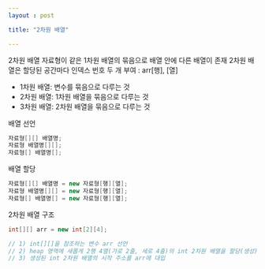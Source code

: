 ```yaml
---
layout : post

title: "2차원 배열"

---
```


2차원 배열
자료형이 같은 1차원 배열의 묶음으로 배열 안에 다른 배열이 존재
2차원 배열은 할당된 공간마다 인덱스 번호 두 개 부여 : arr[행], [열]

- 1차원 배열: 변수를 묶음으로 다루는 것
- 2차원 배열: 1차원 배열을 묶음으로 다루는 것
- 3차원 배열: 2차원 배열을 묶음으로 다루는 것

배열 선언

```java
자료형[][] 배열명;
자료형 배열명[][];
자료형[] 배열명[];
```

배열 할당

```java
자료형[][] 배열명 = new 자료형[행][열];
자료형 배열명[][] = new 자료형[행][열];
자료형[] 배열명[] = new 자료형[행][열];
```

2차원 배열 구조

```java
int[][] arr = new int[2][4];

// 1) int[][]을 참조하는 변수 arr 선언
// 2) heap 영역에 새롭게 2행 4열(가로 2줄, 세로 4줄)의 int 2차원 배열을 할당(생성)
// 3) 생성된 int 2차원 배열의 시작 주소를 arr에 대입
```
